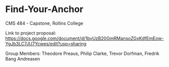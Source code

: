 # Find-Your-Anchor

CMS 484 - Capstone, Rollins College

Link to project proposal: https://docs.google.com/document/d/1bvUzB20GmRMansoZGxKdfEmEow-YgJb3LC7JU7Ycwes/edit?usp=sharing

Group Members: Theodore Preaus, Philip Clarke, Trevor Dorfman, Fredrik Bang Andreasen
